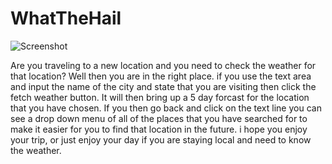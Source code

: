 # WhatTheHail

![Screenshot ](https://user-images.githubusercontent.com/122703408/222987870-c8f0b58d-4eb8-4b81-ba09-9b104cf47e99.png)


Are you traveling to a new location and you need to check the weather for that location? Well then you are in the right place. if you use the text area and input the name of the city and state that you are visiting then click the fetch weather button. It will then bring up a 5 day forcast for the location that you have chosen. If you then go back and click on the text line you can see a drop down menu of all of the places that you have searched for to make it easier for you to find that location in the future. i hope you enjoy your trip, or just enjoy your day if you are staying local and need to know the weather.
